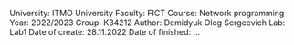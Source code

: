 University: ITMO University
  Faculty: FICT
  Course: Network programming
  Year: 2022/2023
  Group: K34212
  Author: Demidyuk Oleg Sergeevich
  Lab: Lab1
  Date of create: 28.11.2022
  Date of finished: ...
